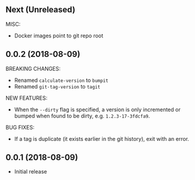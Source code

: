 ## Next (Unreleased)

MISC:

 * Docker images point to git repo root

## 0.0.2 (2018-08-09)

BREAKING CHANGES:

 * Renamed `calculate-version` to `bumpit`
 * Renamed `git-tag-version` to `tagit`

NEW FEATURES:

 * When the `--dirty` flag is specified, a version is only incremented
   or bumped when found to be dirty, e.g. `1.2.3-17-3fdcfa9`.

BUG FIXES:

 * If a tag is duplicate (it exists earlier in the git history), exit with an error.

## 0.0.1 (2018-08-09)

  * Initial release
